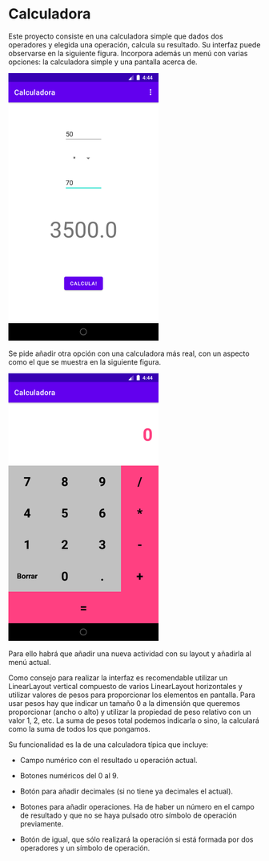 # Calculadora

Este proyecto consiste en una calculadora simple que dados dos operadores y elegida una operación, calcula su resultado. Su interfaz puede observarse en la siguiente figura. Incorpora además un menú con varias opciones: la calculadora simple y una pantalla acerca de.

![](PantallaInicial.png)

Se pide añadir otra opción con una calculadora más real, con un aspecto como el que se muestra en la siguiente figura.

![](PantallaFinal.png)

Para ello habrá que añadir una nueva actividad con su layout y añadirla al menú actual.

Como consejo para realizar la interfaz es recomendable utilizar un LinearLayout vertical compuesto de varios LinearLayout horizontales y utilizar valores de pesos para proporcionar los elementos en pantalla. Para usar pesos hay que indicar un tamaño 0 a la dimensión que queremos proporcionar (ancho o alto) y utilizar la propiedad de peso relativo con un valor 1, 2, etc. La suma de pesos total podemos indicarla o sino, la calculará como la suma de todos los que pongamos.

Su funcionalidad es la de una calculadora típica que incluye:

- Campo numérico con el resultado u operación actual.

- Botones numéricos del 0 al 9.

- Botón para añadir decimales (si no tiene ya decimales el actual).

- Botones para añadir operaciones. Ha de haber un número en el campo de resultado y que no se haya pulsado otro símbolo de operación previamente.

- Botón de igual, que sólo realizará la operación si está formada por dos operadores y un símbolo de operación.
